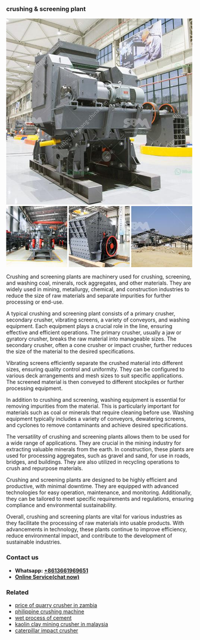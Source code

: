 <h3>crushing & screening plant</h3><img src='1702953149.jpg' alt=''><p>Crushing and screening plants are machinery used for crushing, screening, and washing coal, minerals, rock aggregates, and other materials. They are widely used in mining, metallurgy, chemical, and construction industries to reduce the size of raw materials and separate impurities for further processing or end-use.</p><p>A typical crushing and screening plant consists of a primary crusher, secondary crusher, vibrating screens, a variety of conveyors, and washing equipment. Each equipment plays a crucial role in the line, ensuring effective and efficient operations. The primary crusher, usually a jaw or gyratory crusher, breaks the raw material into manageable sizes. The secondary crusher, often a cone crusher or impact crusher, further reduces the size of the material to the desired specifications.</p><p>Vibrating screens efficiently separate the crushed material into different sizes, ensuring quality control and uniformity. They can be configured to various deck arrangements and mesh sizes to suit specific applications. The screened material is then conveyed to different stockpiles or further processing equipment.</p><p>In addition to crushing and screening, washing equipment is essential for removing impurities from the material. This is particularly important for materials such as coal or minerals that require cleaning before use. Washing equipment typically includes a variety of conveyors, dewatering screens, and cyclones to remove contaminants and achieve desired specifications.</p><p>The versatility of crushing and screening plants allows them to be used for a wide range of applications. They are crucial in the mining industry for extracting valuable minerals from the earth. In construction, these plants are used for processing aggregates, such as gravel and sand, for use in roads, bridges, and buildings. They are also utilized in recycling operations to crush and repurpose materials.</p><p>Crushing and screening plants are designed to be highly efficient and productive, with minimal downtime. They are equipped with advanced technologies for easy operation, maintenance, and monitoring. Additionally, they can be tailored to meet specific requirements and regulations, ensuring compliance and environmental sustainability.</p><p>Overall, crushing and screening plants are vital for various industries as they facilitate the processing of raw materials into usable products. With advancements in technology, these plants continue to improve efficiency, reduce environmental impact, and contribute to the development of sustainable industries.</p><h3>Contact us</h3><ul><li><strong>Whatsapp:&nbsp;<a href="https://wa.me/8613661969651">+8613661969651</a></strong></li><li><a href="https://swt.shibang-china.com/?git&amp;zhl&amp;crushing  screening plant"><strong>Online Service(chat now)</strong></a></li></ul><h3>Related</h3><ul><li><a href='price of quarry crusher in zambia.md'>price of quarry crusher in zambia</a></li><li><a href='philippine crushing machine.md'>philippine crushing machine</a></li><li><a href='wet process of cement.md'>wet process of cement</a></li><li><a href='kaolin clay mining crusher in malaysia.md'>kaolin clay mining crusher in malaysia</a></li><li><a href='caterpillar impact crusher.md'>caterpillar impact crusher</a></li></ul>